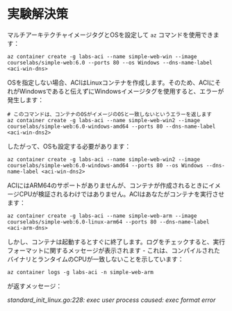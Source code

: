 # 実験解決策

マルチアーキテクチャイメージタグとOSを設定して `az` コマンドを使用できます：



```
az container create -g labs-aci --name simple-web-win --image courselabs/simple-web:6.0 --ports 80 --os Windows --dns-name-label <aci-win-dns>
```


OSを指定しない場合、ACIはLinuxコンテナを作成します。そのため、ACIにそれがWindowsであると伝えずにWindowsイメージタグを使用すると、エラーが発生します：


```
# このコマンドは、コンテナのOSがイメージのOSと一致しないというエラーを返します
az container create -g labs-aci --name simple-web-win2 --image courselabs/simple-web:6.0-windows-amd64 --ports 80 --dns-name-label <aci-win-dns2>
```


したがって、OSも設定する必要があります：


```
az container create -g labs-aci --name simple-web-win2 --image courselabs/simple-web:6.0-windows-amd64 --ports 80 --os Windows --dns-name-label <aci-win-dns2>
```


ACIにはARM64のサポートがありませんが、コンテナが作成されるときにイメージCPUが検証されるわけではありません。ACIはあなたがコンテナを実行させます：


```
az container create -g labs-aci --name simple-web-arm --image courselabs/simple-web:6.0-linux-arm64 --ports 80 --dns-name-label <aci-arm-dns>
```


しかし、コンテナは起動するとすぐに終了します。ログをチェックすると、実行フォーマットに関するメッセージが表示されます - これは、コンパイルされたバイナリとランタイムのCPUが一致しないことを示しています：


```
az container logs -g labs-aci -n simple-web-arm
```


が返すメッセージ：

*standard_init_linux.go:228: exec user process caused: exec format error*
